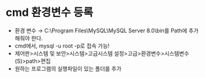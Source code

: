 # cmd 환경변수 등록

- 환경 변수 → C:\Program Files\MySQL\MySQL Server 8.0\bin를 Path에 추가해줘야 한다.
- cmd에서, mysql -u root -p로 접속 가능!
- 제어판>시스템 및 보안>시스템>고급시스템 설정>고급>환경변수>시스템변수(S)>path>편집
- 원하는 프로그램의 실행파일이 있는 폴더를 추가
